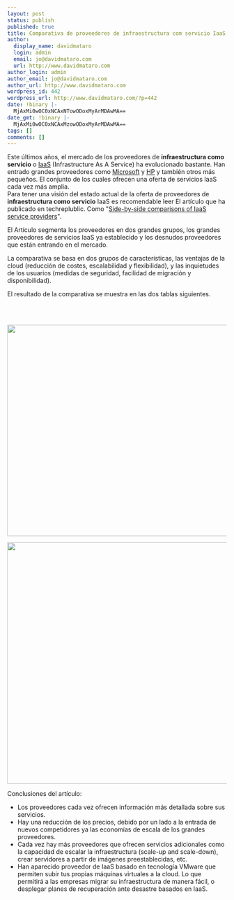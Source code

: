 ```yaml
---
layout: post
status: publish
published: true
title: Comparativa de proveedores de infraestructura com servicio IaaS
author:
  display_name: davidmataro
  login: admin
  email: jo@davidmataro.com
  url: http://www.davidmataro.com
author_login: admin
author_email: jo@davidmataro.com
author_url: http://www.davidmataro.com
wordpress_id: 442
wordpress_url: http://www.davidmataro.com/?p=442
date: !binary |-
  MjAxMi0wOC0xNCAxNTowODoxMyArMDAwMA==
date_gmt: !binary |-
  MjAxMi0wOC0xNCAxMzowODoxMyArMDAwMA==
tags: []
comments: []
---
```

<p>Este últimos años, el mercado de los proveedores de <strong>infraestructura como servicio</strong> o <a title="Infrastructure As A Service - IaaS" href="http://en.wikipedia.org/wiki/IaaS#Infrastructure_as_a_service_.28IaaS.29" target="_blank">IaaS</a> (Infrastructure As A Service) ha evolucionado bastante. Han entrado grandes proveedores como <a title="Microsoft" href="http://www.microsoft.com" target="_blank">Microsoft</a> y <a title="HP" href="http://www.hp.com/" target="_blank">HP</a> y también otros más pequeños. El conjunto de los cuales ofrecen una oferta de servicios IaaS cada vez más amplia.<br />
Para tener una visión del estado actual de la oferta de proveedores de <strong>infraestructura como servicio</strong> IaaS es recomendable leer El artículo que ha publicado en techreplublic. Como "<a title="Side-by-side comparisons of IaaS service providers" href="http://www.techrepublic.com/blog/datacenter/side-by-side-comparisons-of-iaas-service-providers/5717?goback=%2Egde_49531_member_145827258" target="_blank">Side-by-side comparisons of IaaS service providers</a>".</p>
<p>El Artículo segmenta los proveedores en dos grandes grupos, los grandes proveedores de servicios IaaS ya establecido y los desnudos proveedores que están entrando en el mercado.</p>
<p>La comparativa se basa en dos grupos de características, las ventajas de la cloud (reducción de costes, escalabilidad y flexibilidad), y las inquietudes de los usuarios (medidas de seguridad, facilidad de migración y disponibilidad).</p>
<p>El resultado de la comparativa se muestra en las dos tablas siguientes.</p>
<p>&nbsp;</p>
<p><a title="cloudproms" href="http://i.techrepublic.com.com/blogs/cloudproms.png" target="_blank"><br />
<img title="cloudproms" src="http://i.techrepublic.com.com/blogs/cloudproms.png" alt="" width="1869" height="484" /></a></p>
<p><a title="userconcerns" href="http://i.techrepublic.com.com/blogs/userconcerns1.png?tag=content;siu-container" target="_blank"><img title="userconcerns" src="http://i.techrepublic.com.com/blogs/userconcerns1.png" alt="" width="872" height="553" /></a></p>
<div></div>
<p>Conclusiones del artículo:</p>
<ul>
<li>Los proveedores cada vez ofrecen información más detallada sobre sus servicios.</li>
<li>Hay una reducción de los precios, debido por un lado a la entrada de nuevos competidores ya las economías de escala de los grandes proveedores.</li>
<li>Cada vez hay más proveedores que ofrecen servicios adicionales como la capacidad de escalar la infraestructura (scale-up and scale-down), crear servidores a partir de imágenes preestablecidas, etc.</li>
<li>Han aparecido proveedor de IaaS basado en tecnología VMware que permiten subir tus propias máquinas virtuales a la cloud. Lo que permitirá a las empresas migrar su infraestructura de manera fácil, o desplegar planes de recuperación ante desastre basados ​​en IaaS.</li>
</ul>
